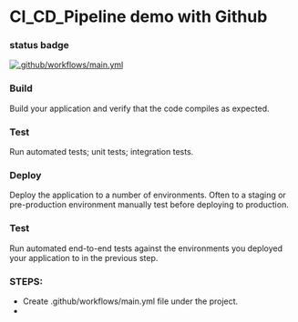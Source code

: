 # CI_CD_Pipeline demo with Github

### status badge

[![.github/workflows/main.yml](https://github.com/sagar-aryal/CI-CD-Pipeline/actions/workflows/main.yml/badge.svg)](https://github.com/sagar-aryal/CI-CD-Pipeline/actions/workflows/main.yml)

### Build

Build your application and verify that the code compiles as expected.

### Test

Run automated tests; unit tests; integration tests.

### Deploy

Deploy the application to a number of environments. Often to a staging or pre-production environment manually test before deploying to production.

### Test

Run automated end-to-end tests against the environments you deployed your application to in the previous step.

### STEPS:

- Create .github/workflows/main.yml file under the project.
-
